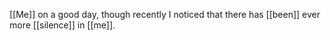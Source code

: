 [[Me]] on a good day, though recently I noticed that there has [[been]] ever more [[silence]] in [[me]]. 